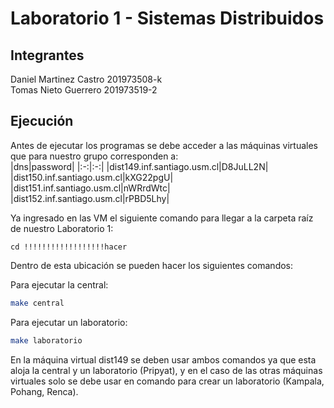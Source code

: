 # Laboratorio 1 - Sistemas Distribuidos

## Integrantes
Daniel Martinez Castro 201973508-k  
Tomas Nieto Guerrero 201973519-2  

## Ejecución
Antes de ejecutar los programas se debe acceder a las máquinas virtuales que para nuestro grupo corresponden a:   
|dns|password|
|:-:|:-:|
|dist149.inf.santiago.usm.cl|D8JuLL2N|
|dist150.inf.santiago.usm.cl|kXG22pgU|
|dist151.inf.santiago.usm.cl|nWRrdWtc|
|dist152.inf.santiago.usm.cl|rPBD5Lhy|  

Ya ingresado en las VM el siguiente comando para llegar a la carpeta raíz de nuestro Laboratorio 1:

```
cd !!!!!!!!!!!!!!!!!!hacer
```

Dentro de esta ubicación se pueden hacer los siguientes comandos:

Para ejecutar la central:
```bash
make central
```
Para ejecutar un laboratorio:
```bash
make laboratorio
```

En la máquina virtual dist149 se deben usar ambos comandos ya que esta aloja la central y un laboratorio (Pripyat), y en el caso de las otras máquinas virtuales solo se debe usar en comando para crear un laboratorio (Kampala, Pohang, Renca).